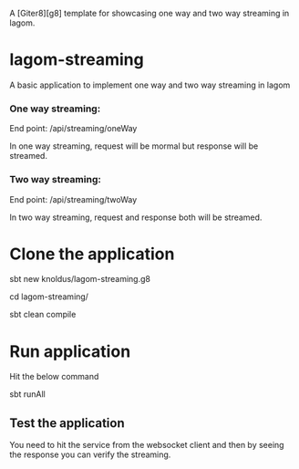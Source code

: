 A [Giter8][g8] template for showcasing one way and two way streaming in lagom.

# lagom-streaming
A basic application to implement one way and two way streaming in lagom

### One way streaming:
End point: /api/streaming/oneWay

In one way streaming, request will be mormal but response will be streamed.

### Two way streaming:
End point: /api/streaming/twoWay

In two way streaming, request and response both will be streamed.

# Clone the application
sbt new knoldus/lagom-streaming.g8

cd lagom-streaming/

sbt clean compile

# Run application
Hit the below command

sbt runAll

## Test the application
You need to hit the service from the websocket client and then by seeing the response 
you can verify the streaming.
